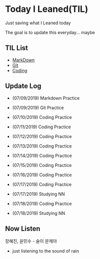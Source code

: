 # Today I Leaned(TIL)

Just saving what I Leaned today

The goal is to update this everyday... maybe



## TIL List

* [MarkDown](./Markdown)
* [Git](./Git)
* [Coding](./Coding)



## Update Log

* (07/09/2019) Markdown Practice

* (07/09/2019) Git Practice

* (07/10/2019) Coding Practice

* (07/11/2019) Coding Practice

* (07/12/2019) Coding Practice

* (07/13/2019) Coding Practice

* (07/14/2019) Coding Practice

* (07/15/2019) Coding Practice

* (07/16/2019) Coding Practice

* (07/17/2019) Coding Practice

* (07/17/2019) Studying NN

* (07/18/2019) Coding Practice

* (07/18/2019) Studying NN

  


## Now Listen  


장혜진, 윤민수 - 술이 문제야

- just listening to the sound of rain
